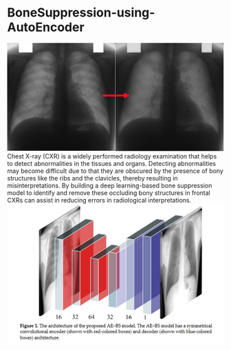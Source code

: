 # BoneSuppression-using-AutoEncoder
<img src="https://github.com/joicejoseph3198/Images/blob/main/BS1.png?raw=true" size =200px>
Chest X-ray (CXR) is a widely performed radiology examination that helps to detect abnormalities in the tissues and organs. Detecting abnormalities may become difficult due to that they are obscured by the presence of bony structures like the ribs and the clavicles, thereby resulting in misinterpretations. By building a deep learning-based bone suppression model to identify and remove these occluding bony structures in frontal CXRs can assist in reducing errors in radiological interpretations.
<img src="https://github.com/joicejoseph3198/Images/blob/main/BS2.png?raw=true">
